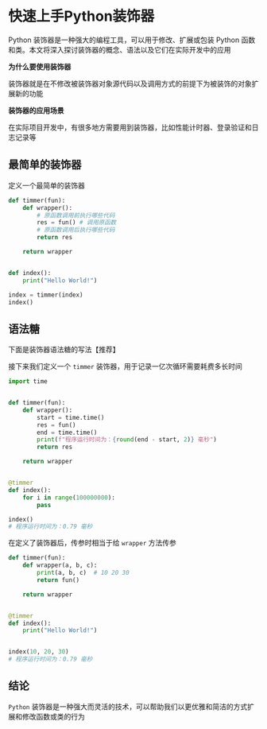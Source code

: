 # 快速上手Python装饰器

Python 装饰器是一种强大的编程工具，可以用于修改、扩展或包装 Python 函数和类。本文将深入探讨装饰器的概念、语法以及它们在实际开发中的应用



**为什么要使用装饰器**

装饰器就是在不修改被装饰器对象源代码以及调用方式的前提下为被装饰的对象扩展新的功能



**装饰器的应用场景**

在实际项目开发中，有很多地方需要用到装饰器，比如性能计时器、登录验证和日志记录等



## 最简单的装饰器

定义一个最简单的装饰器

```Python
def timmer(fun):
    def wrapper():
        # 原函数调用前执行哪些代码
        res = fun() # 调用原函数
        # 原函数调用后执行哪些代码
        return res

    return wrapper


def index():
    print("Hello World!")

index = timmer(index)
index()
```



## 语法糖

下面是装饰器语法糖的写法【推荐】

接下来我们定义一个 `timmer` 装饰器，用于记录一亿次循环需要耗费多长时间

```python
import time


def timmer(fun):
    def wrapper():
        start = time.time()
        res = fun()
        end = time.time()
        print(f"程序运行时间为：{round(end - start, 2)} 毫秒")
        return res

    return wrapper


@timmer
def index():
    for i in range(100000000):
        pass

index()
# 程序运行时间为：0.79 毫秒
```



在定义了装饰器后，传参时相当于给 `wrapper` 方法传参

```python
def timmer(fun):
    def wrapper(a, b, c):
        print(a, b, c)  # 10 20 30
        return fun()

    return wrapper


@timmer
def index():
    print("Hello World!")


index(10, 20, 30)
# 程序运行时间为：0.79 毫秒
```



## 结论

`Python` 装饰器是一种强大而灵活的技术，可以帮助我们以更优雅和简洁的方式扩展和修改函数或类的行为